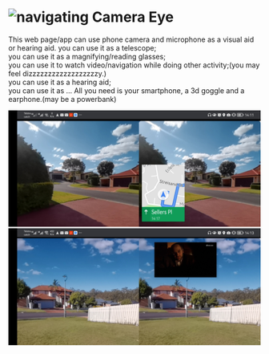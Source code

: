 # ![navigating](https://github.com/leoncoolmoon/cameraEye/blob/main/favicon.ico) Camera Eye
This web page/app can use phone camera and microphone as a visual aid or hearing aid.
you can use it as a telescope; </br>
you can use it as a magnifying/reading  glasses; </br>
you can use it to watch video/navigation while doing other activity;(you may feel dizzzzzzzzzzzzzzzzzzy.)</br>
you can use it as a hearing aid;</br>
you can use it as ...
All you need is your smartphone, a 3d goggle and a earphone.(may be a powerbank)</br>


![navigating](https://github.com/leoncoolmoon/cameraEye/blob/main/Screenshot_20210728_141147_com.android.chrome.jpg)
![watch video](https://github.com/leoncoolmoon/cameraEye/blob/main/Screenshot_20210728_141355_com.android.chrome.jpg)
